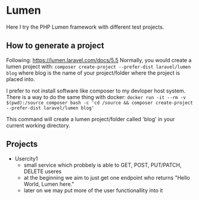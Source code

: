 # Lumen

Here I try the PHP Lumen framework with different test projects.

## How to generate a project
Following: https://lumen.laravel.com/docs/5.5
Normally, you would create a lumen project with:
`composer create-project --prefer-dist laravel/lumen blog`
where blog is the name of your project/folder where the project is placed into.

I prefer to not install software like composer to my devloper host system.
There is a way to do the same thing with docker:
`docker run -it --rm -v $(pwd):/source composer bash -c 'cd /source && composer create-project --prefer-dist laravel/lumen blog'`

This command will create a lumen project/folder called 'blog' in your current working directory.

## Projects
- Usercity1
    - small service which probbely is able to GET, POST, PUT/PATCH, DELETE useres
    - at the beginning we aim to just get one endpoint who returns "Hello World, Lumen here."
    - later on we may put more of the user functionallity into it

